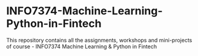 # INFO7374-Machine-Learning-Python-in-Fintech
This repository contains all the assignments, workshops and mini-projects of course - INFO7374 Machine Learning &amp; Python in Fintech

